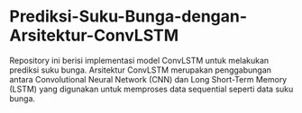 # Prediksi-Suku-Bunga-dengan-Arsitektur-ConvLSTM
Repository ini berisi implementasi model ConvLSTM untuk melakukan prediksi suku bunga. Arsitektur ConvLSTM merupakan penggabungan antara Convolutional Neural Network (CNN) dan Long Short-Term Memory (LSTM) yang digunakan untuk memproses data sequential seperti data suku bunga.
